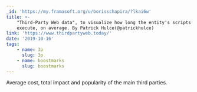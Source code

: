```yaml
---
_id: 'https://my.framasoft.org/u/borisschapira/?lkai6w'
title: >-
    "Third-Party Web data", to visualize how long the entity's scripts take to
    execute, on average. By Patrick Hulce(@patrickhulce)
link: 'https://www.thirdpartyweb.today/'
date: '2019-10-16'
tags:
    - name: 3p
      slug: 3p
    - name: boostmarks
      slug: boostmarks
---
```


<div class="markdown"><p>Average cost, total impact and popularity of the main third parties.
</p></div>
